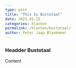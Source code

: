```yaml
---
type: post
title: "This Is Bustotaal"
date: 2021-01-15
categories: klanten
permalink: /klanten/bustotaal/
author: Peter Jaap Blaakmeer
---
```

### Headder Bustotaal

Content